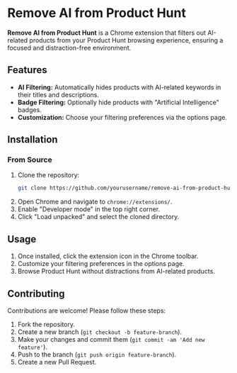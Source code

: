 # Remove AI from Product Hunt

**Remove AI from Product Hunt** is a Chrome extension that filters out AI-related products from your Product Hunt browsing experience, ensuring a focused and distraction-free environment.

## Features

- **AI Filtering:** Automatically hides products with AI-related keywords in their titles and descriptions.
- **Badge Filtering:** Optionally hide products with "Artificial Intelligence" badges.
- **Customization:** Choose your filtering preferences via the options page.

## Installation

### From Source

1. Clone the repository:
   ```sh
   git clone https://github.com/yourusername/remove-ai-from-product-hunt.git
   ```
2. Open Chrome and navigate to `chrome://extensions/`.
3. Enable "Developer mode" in the top right corner.
4. Click "Load unpacked" and select the cloned directory.

## Usage

1. Once installed, click the extension icon in the Chrome toolbar.
2. Customize your filtering preferences in the options page.
3. Browse Product Hunt without distractions from AI-related products.

## Contributing

Contributions are welcome! Please follow these steps:

1. Fork the repository.
2. Create a new branch (`git checkout -b feature-branch`).
3. Make your changes and commit them (`git commit -am 'Add new feature'`).
4. Push to the branch (`git push origin feature-branch`).
5. Create a new Pull Request.
